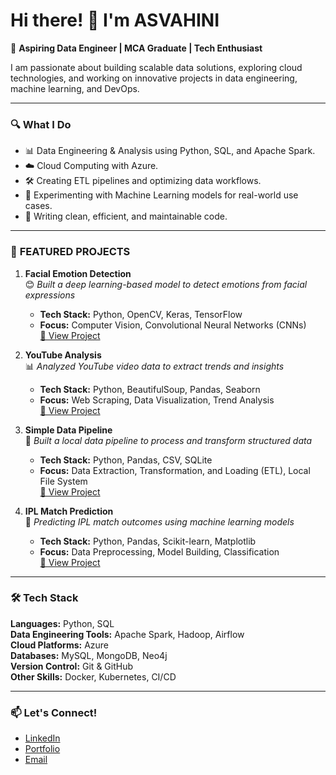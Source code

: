 # Hi there! 👋 I'm ASVAHINI

🚀 **Aspiring Data Engineer | MCA Graduate | Tech Enthusiast**

I am passionate about building scalable data solutions, exploring cloud technologies, and working on innovative projects in data engineering, machine learning, and DevOps.

---

### 🔍 **What I Do**
- 📊 Data Engineering & Analysis  using Python, SQL, and Apache Spark.
- ☁️ Cloud Computing with Azure.
- 🛠️ Creating ETL pipelines and optimizing data workflows.
- 🤖 Experimenting with Machine Learning models for real-world use cases.
- 📜 Writing clean, efficient, and maintainable code.

---

### 🚀 **FEATURED PROJECTS**  
1. **Facial Emotion Detection**  
   😊 *Built a deep learning-based model to detect emotions from facial expressions*  
   - **Tech Stack:** Python, OpenCV, Keras, TensorFlow  
   - **Focus:** Computer Vision, Convolutional Neural Networks (CNNs)  
   [🔗 View Project](https://github.com/ASVAHINI/Facial-Emotion-Detection)  

2. **YouTube Analysis**  
   📊 *Analyzed YouTube video data to extract trends and insights*  
   - **Tech Stack:** Python, BeautifulSoup, Pandas, Seaborn  
   - **Focus:** Web Scraping, Data Visualization, Trend Analysis  
   [🔗 View Project](https://github.com/ASVAHINI/Youtube-Analysis)  

3. **Simple Data Pipeline**  
   🔄 *Built a local data pipeline to process and transform structured data*  
   - **Tech Stack:** Python, Pandas, CSV, SQLite  
   - **Focus:** Data Extraction, Transformation, and Loading (ETL), Local File System  
   [🔗 View Project](https://github.com/ASVAHINI/simple-data-pipeline)

4. **IPL Match Prediction**  
   🏏 *Predicting IPL match outcomes using machine learning models*  
   - **Tech Stack:** Python, Pandas, Scikit-learn, Matplotlib  
   - **Focus:** Data Preprocessing, Model Building, Classification  
   [🔗 View Project](https://github.com/ASVAHINI/IPL-Match-Prediction)   

---

### 🛠️ **Tech Stack**
**Languages:** Python, SQL  
**Data Engineering Tools:** Apache Spark, Hadoop, Airflow  
**Cloud Platforms:** Azure  
**Databases:** MySQL, MongoDB, Neo4j  
**Version Control:** Git & GitHub  
**Other Skills:** Docker, Kubernetes, CI/CD

---

### 📫 **Let's Connect!**
- [LinkedIn](https://www.linkedin.com/in/asvahini-s-61615b236/)
- [Portfolio](https://your-portfolio.com)
- [Email](mailto:asvahinis@gmail.com)


